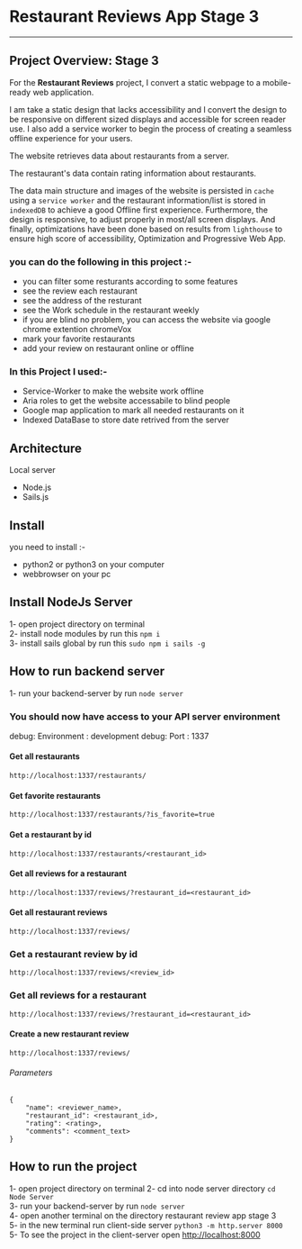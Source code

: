 # Restaurant Reviews App Stage 3

---

## Project Overview: Stage 3

 For the **Restaurant Reviews** project, I convert a static webpage to a mobile-ready web application.
 
 I am take a static design that lacks accessibility and I convert the design to be responsive on different sized displays and accessible for screen reader use.
 I also add a service worker to begin the process of creating a seamless offline experience for your users.
 
 The website retrieves data about restaurants from a server.

 The restaurant's data contain rating information about restaurants.

 The data main structure and images of the website is persisted in `cache` using a `service worker` and the restaurant information/list is stored in `indexedDB` to achieve a good Offline first experience. Furthermore, the design is responsive, to adjust properly in most/all screen displays. And finally, optimizations have been done based on results from `lighthouse` to ensure high score of accessibility, Optimization and Progressive Web App.


### you can do the following in this project :-

* you can filter some resturants according to some features
* see the review each restaurant
* see the address of the resturant
* see the Work schedule in the restaurant weekly
* if you are blind no problem, you can access the website via google chrome extention chromeVox
* mark your favorite restaurants
* add your review on restaurant online or offline


### In this Project I used:-

* Service-Worker to make the website work offline
* Aria roles to get the website accessabile to blind people
* Google map application to mark all needed restaurants on it
* Indexed DataBase to store date retrived from the server

## Architecture
Local server
- Node.js
- Sails.js

## Install

you need to install :-

* python2 or python3 on your computer
* webbrowser on your pc

## Install NodeJs Server 

1- open project directory on terminal <br/>
2- install node modules by run this `npm i` <br/>
3- install sails global by run this `sudo npm i sails -g` <br/>

## How to run backend server

1- run your backend-server by run `node server` <br />

### You should now have access to your API server environment
debug: Environment : development
debug: Port        : 1337

#### Get all restaurants
```
http://localhost:1337/restaurants/
```

#### Get favorite restaurants
```
http://localhost:1337/restaurants/?is_favorite=true
```

#### Get a restaurant by id
```
http://localhost:1337/restaurants/<restaurant_id>
```

#### Get all reviews for a restaurant
```
http://localhost:1337/reviews/?restaurant_id=<restaurant_id>
```

#### Get all restaurant reviews
```
http://localhost:1337/reviews/
```

### Get a restaurant review by id
```
http://localhost:1337/reviews/<review_id>
```

### Get all reviews for a restaurant
```
http://localhost:1337/reviews/?restaurant_id=<restaurant_id>
```

#### Create a new restaurant review
```
http://localhost:1337/reviews/
```

###### Parameters
```
{
	"name": <reviewer_name>,
    "restaurant_id": <restaurant_id>,
    "rating": <rating>,
    "comments": <comment_text>
}
```

## How to run the project
1- open project directory on terminal
2- cd into node server directory `cd Node Server`<br />
3- run your backend-server by run `node server` <br />
4- open another terminal on the directory restaurant review app stage 3 <br />
5- in the new terminal run client-side server `python3 -m http.server 8000` <br />
5- To see the project in the client-server open <http://localhost:8000>
